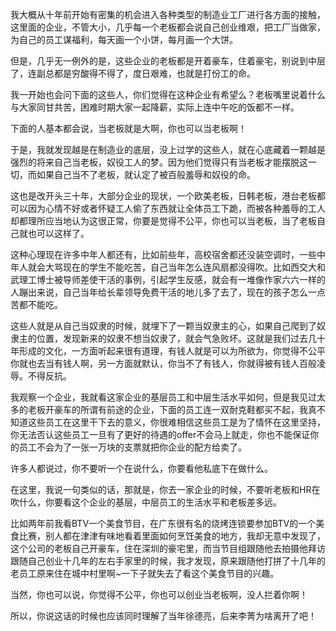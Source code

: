 <p data-pid="LD153Coj">我大概从十年前开始有密集的机会进入各种类型的制造业工厂进行各方面的接触，这里面的企业，不管大小，几乎每一个老板都会说自己创业维艰，把工厂当做家，为自己的员工谋福利，每天画一个小饼，每月画一个大饼。</p><p data-pid="s4Mu2ziw">但是，几乎无一例外的是，这些企业的老板都是开着豪车，住着豪宅，别说到中层了，连副总都是穷酸得不得了，度日艰难，也就是打份工的命。</p><p data-pid="tOeNkF9K">我一开始也会问下面的这些人，你们觉得在这种企业有希望么？老板嘴里说着什么与大家同甘共苦，困难时期大家一起降薪，实际上连中午吃的饭都不一样。</p><p data-pid="i-OLvRgb">下面的人基本都会说，当老板就是大啊，你也可以当老板啊！</p><p data-pid="QEaGhn9Q">于是，我就发现越是在制造业的底层，没上过学的这些人，就在心底藏着一颗越是强烈的将来自己当老板，奴役工人的梦。因为他们觉得只有当老板才能摆脱这一切，而如果自己当不了老板，就认定了被百般羞辱和奴役的命。</p><p data-pid="2wIP4Skk">这也是改开头三十年，大部分企业的现状，一个欧美老板，日韩老板，港台老板都可以因为心情不好或者怀疑工人偷了东西就让全体员工下跪，而被各种羞辱的工人却都理所应当地认为这很正常，你要是觉得不公平，你也可以当老板，当了老板自己就也可以这样了。</p><p data-pid="bv9hWU6O">这种心理现在许多中年人都还有，比如前些年，高校宿舍都还没装空调时，一些中年人就会大骂现在的学生不能吃苦，自己当年怎么连风扇都没得吹。比如西交大和武理工博士被导师差使干活的事例，引起学生反感，就会有一堆像作家六六一样的人蹦出来说，自己当年给长辈领导免费干活的地儿多了去了，现在的孩子怎么一点苦都不能吃。</p><p data-pid="vv-N6rkB">这些人就是从自己当奴隶的时候，就埋下了一颗当奴隶主的心，如果自己爬到了奴隶主的位置，发现新来的奴隶不想当奴隶了，就会气急败坏。这就是我们过去几十年形成的文化，一方面听起来很有道理，有钱人就是可以为所欲为，你觉得不公平你就也去当有钱人啊，另一方面就默认，你当不了有钱人，你就得被有钱人百般凌辱。不得反抗。</p><p data-pid="JEK3TJ0M">我观察一个企业，我就看这家企业的基层员工和中层生活水平如何，但是我见过太多的老板开豪车的所谓有前途的企业，下面的员工连一双耐克鞋都买不起，我真不知道这些员工在这里干下去的意义，你很难相信这些员工是为了情怀在这里坚持，你无法否认这些员工一旦有了更好的待遇的offer不会马上就走，你也不能保证你的员工不会为了一张一万块的支票就把你企业的配方给卖了。</p><p data-pid="p_Kd_KWm">许多人都说过，你不要听一个在说什么，你要看他私底下在做什么。</p><p data-pid="VO9yNl9q">在这里，我说一句类似的话，那就是，你去一家企业的时候，不要听老板和HR在吹什么，你要看这个企业的基层，中层员工的生活水平和老板差多远。</p><p data-pid="0M3fMGEP">比如两年前我看BTV一个美食节目，在广东很有名的烧烤连锁要参加BTV的一个美食比赛，别人都在津津有味地看着里面如何烹饪美食的地方，我却无意中发现了，这个公司的老板自己开豪车，住在深圳的豪宅里，而当节目组跟随他去拍摄他拜访跟随自己创业十几年的左右手家里的时候，我才发现，原来跟随他打拼了十几年的老员工原来住在城中村里啊~一下子就失去了看这个美食节目的兴趣。</p><p data-pid="K5b26heo">当然，你也可以说，你觉得不公平，你也可以创业当老板啊，没人拦着你啊！</p><p data-pid="Vn2oREeY">所以，你说这话的时候也应该同时理解了当年徐德亮，后来李菁为啥离开了吧！</p><p></p>